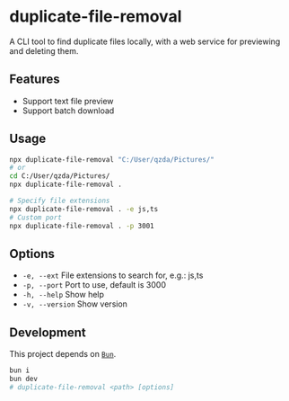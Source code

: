 # duplicate-file-removal

A CLI tool to find duplicate files locally, with a web service for previewing and deleting them.

## Features

- Support text file preview
- Support batch download

## Usage

```bash
npx duplicate-file-removal "C:/User/qzda/Pictures/"
# or
cd C:/User/qzda/Pictures/
npx duplicate-file-removal .

# Specify file extensions
npx duplicate-file-removal . -e js,ts
# Custom port
npx duplicate-file-removal . -p 3001
```

## Options

- `-e, --ext` File extensions to search for, e.g.: js,ts
- `-p, --port` Port to use, default is 3000
- `-h, --help` Show help
- `-v, --version` Show version

## Development

This project depends on [`Bun`](https://bun.sh).

```bash
bun i
bun dev
# duplicate-file-removal <path> [options]
```

